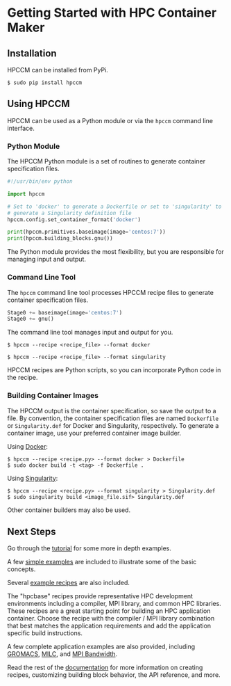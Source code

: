 # Getting Started with HPC Container Maker

## Installation

HPCCM can be installed from PyPi.

```
$ sudo pip install hpccm
```

## Using HPCCM

HPCCM can be used as a Python module or via the `hpccm` command line
interface.

### Python Module

The HPCCM Python module is a set of routines to generate container
specification files.

```python
#!/usr/bin/env python

import hpccm

# Set to 'docker' to generate a Dockerfile or set to 'singularity' to
# generate a Singularity definition file
hpccm.config.set_container_format('docker')

print(hpccm.primitives.baseimage(image='centos:7'))
print(hpccm.building_blocks.gnu())
```

The Python module provides the most flexibility, but you are
responsible for managing input and output.

### Command Line Tool

The `hpccm` command line tool processes HPCCM recipe files to generate
container specification files.

```python
Stage0 += baseimage(image='centos:7')
Stage0 += gnu()
```

The command line tool manages input and output for you.

```
$ hpccm --recipe <recipe_file> --format docker
```

```
$ hpccm --recipe <recipe_file> --format singularity
```

HPCCM recipes are Python scripts, so you can incorporate Python code in
the recipe.

### Building Container Images

The HPCCM output is the container specification, so save the output to
a file.  By convention, the container specification files are named
`Dockerfile` or `Singularity.def` for Docker and Singularity,
respectively.  To generate a container image, use your preferred
container image builder.

Using [Docker](https://docs.docker.com/engine/reference/commandline/build/):

```
$ hpccm --recipe <recipe.py> --format docker > Dockerfile
$ sudo docker build -t <tag> -f Dockerfile .
```

Using [Singularity](https://www.sylabs.io/guides/latest/user-guide/build_a_container.html):

```
$ hpccm --recipe <recipe.py> --format singularity > Singularity.def
$ sudo singularity build <image_file.sif> Singularity.def
```

Other container builders may also be used.

## Next Steps

Go through the [tutorial](/docs/tutorial.md) for some more in depth
examples.

A few [simple examples](/recipes/examples) are included to illustrate
some of the basic concepts.

Several [example recipes](/recipes) are also included.

The "hpcbase" recipes provide representative HPC development
environments including a compiler, MPI library, and common HPC
libraries.  These recipes are a great starting point for building an
HPC application container.  Choose the recipe with the compiler / MPI
library combination that best matches the application requirements and
add the application specific build instructions.

A few complete application examples are also provided, including
[GROMACS](/recipes/gromacs/gromacs.py), [MILC](/recipes/milc/milc.py),
and [MPI Bandwidth](/recipes/mpi_bandwidth.py).

Read the rest of the [documentation](/docs) for more information on
creating recipes, customizing building block behavior, the API
reference, and more.
